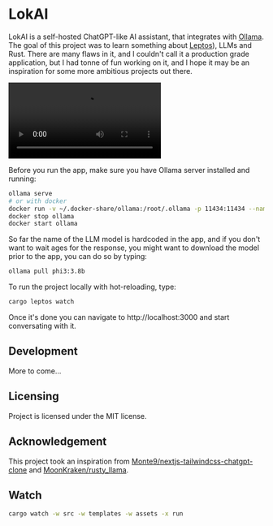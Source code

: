 # LokAI

LokAI is a self-hosted ChatGPT-like AI assistant, that integrates with [Ollama](https://ollama.com/).
The goal of this project was to learn something about [Leptos](https://leptos.dev/)), LLMs and Rust.
There are many flaws in it, and I couldn't call it a production grade application, but I had tonne of fun working on it, and I hope it may be an inspiration for some more ambitious projects out there.

<video src="https://github.com/lukaszKielar/lokai/assets/31779738/2abbab35-5add-45c9-a8e6-80de75b6549f"></video>

Before you run the app, make sure you have Ollama server installed and running:

```bash
ollama serve
# or with docker
docker run -v ~/.docker-share/ollama:/root/.ollama -p 11434:11434 --name ollama ollama/ollama # runs once
docker stop ollama
docker start ollama
```

So far the name of the LLM model is hardcoded in the app, and if you don't want to wait ages for the response, you might want to download the model prior to the app, you can do so by typing:

```bash
ollama pull phi3:3.8b
```

To run the project locally with hot-reloading, type:

```bash
cargo leptos watch
```

Once it's done you can navigate to http://localhost:3000 and start conversating with it.

## Development

More to come...

## Licensing

Project is licensed under the MIT license.

## Acknowledgement

This project took an inspiration from [Monte9/nextjs-tailwindcss-chatgpt-clone](https://github.com/Monte9/nextjs-tailwindcss-chatgpt-clone) and [MoonKraken/rusty_llama](https://github.com/MoonKraken/rusty_llama).

## Watch

```bash
cargo watch -w src -w templates -w assets -x run
```
